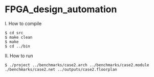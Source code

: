 # FPGA_design_automation
I.	How to compile <br/>
```
$ cd src 
$ make clean
$ make 
$ cd ../bin 
```
II.	How to run <br/>
```
$ ./project ../benchmarks/case2.arch ../benchmarks/case2.module ./benchmarks/case2.net ../outputs/case2.floorplan 
```
